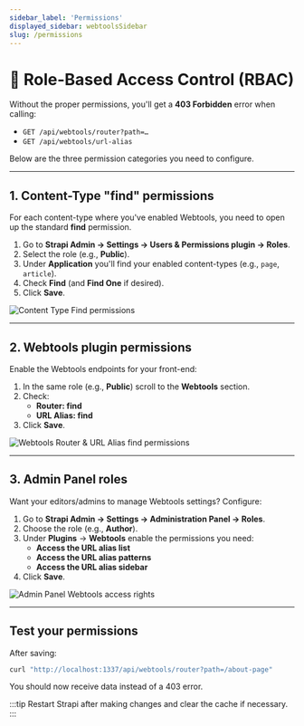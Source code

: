 ```yaml
---
sidebar_label: 'Permissions'
displayed_sidebar: webtoolsSidebar
slug: /permissions
---
```


# 🔐 Role-Based Access Control (RBAC)

Without the proper permissions, you'll get a **403 Forbidden** error when calling:
- `GET /api/webtools/router?path=…`
- `GET /api/webtools/url-alias`

Below are the three permission categories you need to configure.

---

## 1. Content-Type "find" permissions

For each content-type where you've enabled Webtools, you need to open up the standard **find** permission.

1. Go to **Strapi Admin → Settings → Users & Permissions plugin → Roles**.
2. Select the role (e.g., **Public**).
3. Under **Application** you'll find your enabled content-types (e.g., `page`, `article`).
4. Check **Find** (and **Find One** if desired).
5. Click **Save**.

<img src="/webtools/img/assets/permissions-ct-find.png" alt="Content Type Find permissions" />

---

## 2. Webtools plugin permissions

Enable the Webtools endpoints for your front-end:

1. In the same role (e.g., **Public**) scroll to the **Webtools** section.
2. Check:
   - **Router: find**
   - **URL Alias: find**
3. Click **Save**.

<img src="/webtools/img/assets/permissions-webtools-find.png" alt="Webtools Router & URL Alias find permissions" />

---

## 3. Admin Panel roles

Want your editors/admins to manage Webtools settings? Configure:

1. Go to **Strapi Admin → Settings → Administration Panel → Roles**.
2. Choose the role (e.g., **Author**).
3. Under **Plugins** → **Webtools** enable the permissions you need:
   - **Access the URL alias list**
   - **Access the URL alias patterns**
   - **Access the URL alias sidebar**
4. Click **Save**.

<img src="/webtools/img/assets/permissions-admin-roles.png" alt="Admin Panel Webtools access rights" />

---

## Test your permissions

After saving:

```bash
curl "http://localhost:1337/api/webtools/router?path=/about-page"
```

You should now receive data instead of a 403 error.

:::tip
Restart Strapi after making changes and clear the cache if necessary.
:::
